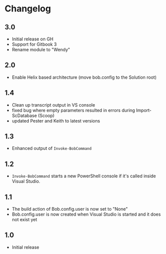 # Changelog

## 3.0

* Initial release on GH
* Support for Gitbook 3
* Rename module to "Wendy"

## 2.0

* Enable Helix based architecture (move bob.config to the Solution root)

## 1.4

* Clean up transcript output in VS console
* fixed bug where empty parameters resulted in errors during Import-ScDatabase (Scoop)
* updated Pester and Keith to latest versions

## 1.3

* Enhanced output of `Invoke-BobCommand` 

## 1.2

* `Invoke-BobCommand` starts a new PowerShell console if it's called inside Visual Studio.

## 1.1

* The build action of Bob.config.user is now set to "None"
* Bob.config.user is now created when Visual Studio is started and it does not exist yet

## 1.0

* Initial release
